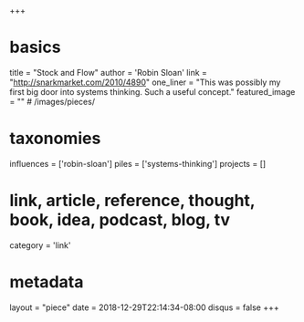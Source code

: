 +++
# basics
title     		 = "Stock and Flow"
author    		 = 'Robin Sloan'
link      		 = "http://snarkmarket.com/2010/4890"
one_liner 		 = "This was possibly my first big door into systems thinking. Such a useful concept."
featured_image = "" # /images/pieces/

# taxonomies
influences		 = ['robin-sloan']
piles     		 = ['systems-thinking']
projects			 = []

# link, article, reference, thought, book, idea, podcast, blog, tv
category  		 = 'link'

# metadata
layout	    	 = "piece"
date      		 = 2018-12-29T22:14:34-08:00
disqus    		 = false
+++

